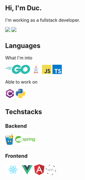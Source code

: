## Hi, I'm Duc.

I'm working as a fullstack developer.

<div class="half">
  <a href="https://github.com/tminhduc2811"><img src="https://github-readme-stats.vercel.app/api?username=tminhduc2811&title_color=1abc9c&icon_color=1abc9c&text_color=798795&bg_color=2c3e50"></img></a>
  <a href="https://github.com/tminhduc2811"><img src="https://github-readme-stats.vercel.app/api/top-langs/?username=tminhduc2811&hide=Objective-C,shell,swift&title_color=1abc9c&icon_color=1abc9c&text_color=798795&bg_color=2c3e50" height="195"></img></a>
</div>

## Languages

What I'm into

<code><img height="30" src="https://raw.githubusercontent.com/tminhduc2811/tminhduc2811/main/images/go.svg"></code>
<code><img height="30" src="https://raw.githubusercontent.com/tminhduc2811/tminhduc2811/main/images/java.svg"></code>
<code><img height="30" src="https://raw.githubusercontent.com/tminhduc2811/tminhduc2811/main/images/javascript.svg"></code>
<code><img height="30" src="https://raw.githubusercontent.com/tminhduc2811/tminhduc2811/main/images/typescript.svg"></code>

Able to work on

<code><img height="30" src="https://raw.githubusercontent.com/tminhduc2811/tminhduc2811/main/images/csharp.svg"></code>
<code><img height="30" src="https://raw.githubusercontent.com/tminhduc2811/tminhduc2811/main/images/python.svg"></code>

## Techstacks

### Backend
<code><img height="35" src="https://raw.githubusercontent.com/tminhduc2811/tminhduc2811/main/images/gin.png"></code>
<code><img height="35" src="https://raw.githubusercontent.com/tminhduc2811/tminhduc2811/main/images/spring.svg"></code>


### Frontend
<code><img height="35" src="https://raw.githubusercontent.com/tminhduc2811/tminhduc2811/main/images/reactjs.png"></code>
<code><img height="35" src="https://raw.githubusercontent.com/tminhduc2811/tminhduc2811/main/images/vuejs.svg"></code>
<code><img height="35" src="https://raw.githubusercontent.com/tminhduc2811/tminhduc2811/main/images/angular.svg"></code>
<code><img height="35" src="https://raw.githubusercontent.com/tminhduc2811/tminhduc2811/main/images/nextjs.png"></code>
